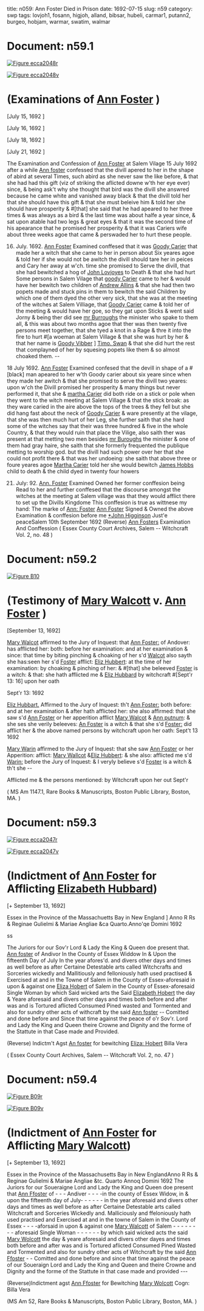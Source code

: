 title: n059: Ann Foster Died in Prison
date: 1692-07-15
slug: n59
category: swp
tags: lovjoh1, fosann, higjoh, alland, bibsar, hubeli, carmar1, putann2, burgeo, hobjam, warmar, swatim, walmar




<div markdown class="doc" id="n59.1">

# Document: n59.1



<span markdown class="figure">[![Figure ecca2048r](archives/ecca/thumb/ecca2048r.jpg)](archives/ecca/large/ecca2048r.jpg)</span>



<span markdown class="figure">[![Figure ecca2048v](archives/ecca/thumb/ecca2048v.jpg)](archives/ecca/large/ecca2048v.jpg)</span>


# (Examinations of [Ann Foster](/tag/fosann.html) )

[July 15, 1692 ]

[July 16, 1692 ]

[July 18, 1692 ]

[July 21, 1692 ]

The Examination and Confession of [Ann Foster](/tag/fosann.html) at Salem Vilage 15 July 1692  after a while [Ann foster](/tag/fosann.html) confessed that the divill apered to her in the shape of abird at several Times, such abird as she never saw the like before, & that she had had this gift (viz of striking the aflicted downe w'th her eye ever) since, & being ask't why she thought that bird was the divill she answred because he came white and vanished away black & that the divill told her that she should have this gift & that she must beleive him & told her she should have prosperity & #[that] she said that he had apeared to her three times & was always as a bird & the last time was about halfe a year since, & sat upon atable had two legs & great eyes & that it was the second time of his apearance that he promised her prosperity & that it was Cariers wife about three weeks agoe that came & perswaded her to hurt these people.

16. July. 1692. [Ann Foster](/tag/fosann.html) Examined conffesed that it was [Goody Carier](/tag/carmar1.html) that made her a witch that she came to her in person about Six yeares agoe & told her if she would not be awitch the divill should tare her in peices and Cary her away at w'ch. time she promised to Serve the divill, that she had bewitched a hog of [John Lovjoyes](/tag/lovjoh1.html) to Death & that she had hurt Some persons in Salem Vilage that [goody Carier](/tag/carmar1.html) came to her & would have her bewitch two children of [Andrew Allins](/tag/alland.html) & that she had then two popets made and stuck pins in them to bewitch the said Children by which one of them dyed  the other very sick, that she was at the meeting of the witches at Salem Villiage, that [Goody Carier](/tag/carmar1.html) came & told her of the meeting & would have her goe, so they gat upon Sticks & went said Jorny & being ther did see [mr Burroughs](/tag/burgeo.html) the minister who spake to them all, & this was about two months agoe that ther was then twenty five persons meet together, that she tyed a knot in a Rage & thre it into the fire to hurt #[a woeman at Salem Village & that she was hurt by her & that her name is [Goody Vibber](/tag/bibsar.html) ] [Timo. Swan](/tag/swatim.html) & that she did hurt the rest that complayned of her by squesing popets like them & so almost choaked them. --

18 July 1692. [Ann Foster](/tag/fosann.html) Examined confesed that the devill in shape of a #[black] man apeared to her w'th Goody carier about six yeare since when they made her awitch & that she promised to serve the divill two yeares: upon w'ch the Divill promised her prosperity & many things but never performed it, that she & [martha Carier](/tag/carmar1.html) did both ride on a stick or pole when they went to the witch meeting at Salem Village & that the stick broak: as they ware caried in the aire above the tops of the trees & they fell but she did hang fast about the neck of [Goody Carier](/tag/carmar1.html) & ware presently at the vilage, that she was then much hurt of her Leg, she further saith that she hard some of the witches say that their was three hundred & five in the whole Country, & that they would ruin that place the Vilige, also saith ther was present at that metting two men besides [mr Buroughs](/tag/burgeo.html) the minister & one of them had gray haire, she saith that she formerly frequented the publique metting to worship god. but the divill had such power over her that she could not profit there & that was her undoeing: she saith that above three or foure yeares agoe [Martha Carier](/tag/carmar1.html) told her she would bewitch [James Hobbs](/tag/hobjam.html) child to death & the child dyed in twenty four howers

21. July: 92. [Ann. Foster](/tag/fosann.html) Examined Owned her former conffesion being Read to her and further conffesed that the discourse amongst the witches at the meeting at Salem village was that they would afflict there to set up the Divills Kingdome This conffesion is true as wittnese my hand:
The  marke of [Ann: Foster](/tag/fosann.html)    [Ann Foster](/tag/fosann.html) Signed & Owned the above Examination & conffesion before me [*John Higginson](/tag/higjoh.html) Just'e peaceSalem  10th September 1692  (Reverse) [Ann Fosters](/tag/fosann.html) Examination And Conffession ( Essex County Court Archives, Salem -- Witchcraft Vol. 2, no. 48 )

</div>



<div markdown class="doc" id="n59.2">

# Document: n59.2



<span markdown class="figure">[![Figure B10](archives/BPL/gifs/B10.gif)](archives/BPL/LARGE/B10.jpg)</span>


# (Testimony of [Mary Walcott](/tag/walmar.html) v. [Ann Foster](/tag/fosann.html) )

[September 13, 1692]

[Mary Walcot](/tag/walmar.html) affirmed to the Jury of Inquest: that [Ann Foster:](/tag/fosann.html) of Andover: has afflicted her: both: before her examination: and at her examination & since: that time by biting pinching & choaking of her s'd [Walcot](/tag/walmar.html) also sayth she has:seen her s'd [Foster](/tag/fosann.html) afflict: [Eliz Hubbert](/tag/hubeli.html): at the time of her examination: by choaking & pinching of her: & #[that] she beleeved [Foster](/tag/fosann.html) is a witch: & that: she hath afflicted me & [Eliz Hubbard](/tag/hubeli.html) by witchcraft #[Sept'r 13: 16] upon her oath

Sept'r 13: 1692 

[Eliz Hubbart.](/tag/hubeli.html) Affirmed to the Jury of Inquest: th't [Ann Foster:](/tag/fosann.html) both before: and at her examination & after hath afflicted her: she also affirmed: that she saw s'd [Ann Foster](/tag/fosann.html) or her apperition afflict [Mary Walcot](/tag/walmar.html) & [Ann putnum](/tag/putann2.html): & she ses she verily beleeves: [An Foster](/tag/fosann.html) is a witch & that she s'd [Foster:](/tag/fosann.html) did afflict her & the above named persons by witchcraft upon her oath: Sept't 13 1692 

[Mary Warin](/tag/warmar.html) affirmed to the Jury of Inquest: that she saw [Ann Foster](/tag/fosann.html) or her Apperition: afflict: [Mary Wallcot](/tag/walmar.html) &[Eliz Hubbert](/tag/hubeli.html): & she also: afflicted me s'd [Warin:](/tag/warmar.html) before the Jury of Inquest: & I veryly believe s'd [Foster](/tag/fosann.html) is a witch & th't she --

Afflicted me & the persons mentioned: by Witchcraft upon her out Sept'r 

( MS Am 1147.1, Rare Books & Manuscripts, Boston Public Library, Boston, MA. )


</div>



<div markdown class="doc" id="n59.3">

# Document: n59.3



<span markdown class="figure">[![Figure ecca2047r](archives/ecca/thumb/ecca2047r.jpg)](archives/ecca/large/ecca2047r.jpg)</span>



<span markdown class="figure">[![Figure ecca2047v](archives/ecca/thumb/ecca2047v.jpg)](archives/ecca/large/ecca2047v.jpg)</span>


# (Indictment of [Ann Foster](/tag/fosann.html) for Afflicting [Elizabeth Hubbard](/tag/hubeli.html))

[+ September 13, 1692]

Essex in the Province of the Massachuetts Bay in New England ] Anno R Rs & Reginae Gulielmi & Mariae Angliae &ca Quarto.Anno'qe Domini 1692 

ss 

The Juriors for our Sov'r Lord & Lady the King & Queen doe present that. [Ann foster](/tag/fosann.html) of Andivor In the County of Essex Widdow In & Upon the fifteenth Day of July In the year afores'd. and divers other days and times as well before as after Certaine Detestable arts called Witchcrafts and Sorceries wickedly and Mallitiously and felloniously hath used practised & Exercised at and in the Towne of Salem in the County of Essex-aforesaid in upon & against one [Eliza Hobert](/tag/hubeli.html) of Salem in the County of Essex-aforesaid Single Woman by which Said wicked arts the Said [Elizabeth Hobert](/tag/hubeli.html) the day & Yeare aforesaid and divers other days and times both before and after was and is Tortured aflicted Consumed Pined wasted and Tormented and also for sundry other acts of withcraft by the said [Ann foster](/tag/fosann.html) -- Comitted and done before and Since that time against the peace of o'r Sov'r. Lord and Lady the King and Queen theire Crowne and Dignity and the forme of the Stattute in that Case made and Provided.

(Reverse) Indictm't Agst [An foster](/tag/fosann.html) for bewitching [Eliza: Hobert](/tag/hubeli.html) Billa Vera

( Essex County Court Archives, Salem -- Witchcraft Vol. 2, no. 47 )


</div>



<div markdown class="doc" id="n59.4">

# Document: n59.4



<span markdown class="figure">[![Figure B09r](archives/BPL/gifs/B09A.gif)](archives/BPL/LARGE/B09A.jpg)</span>



<span markdown class="figure">[![Figure B09v](archives/BPL/gifs/B09B.gif)](archives/BPL/LARGE/B09B.jpg)</span>


# (Indictment of [Ann Foster](/tag/fosann.html) for Afflicting [Mary Walcott](/tag/walmar.html))

[+ September 13, 1692]

Essex in the Province of the Massachusetts Bay in New EnglandAnno R Rs & Reginae Gulielmi & Mariae Angliae &tc. Quarto Annoq Domini 1692 The Juriors for our Soueraigne Lord and Lady the King and Queen doe present that [Ann Ffoster](/tag/fosann.html) of - - -  Andiver - - - -in the county of Essex Widow, in & upon the fifteenth day of July- - - - - - in the year aforesaid and divers other days and times as well before as after Certaine Detestable arts called Witchcraft and Sorceries Wickedly and. Malliciously and ffeloniously hath used practised and Exercised at and in the towne of Salem in the  County of Essex - - - -aforsaid in upon & against one [Mary Walcott](/tag/walmar.html) of Salem - - - - - - - - aforesaid Single Woman - - -  - - - by which said wicked acts the said [Mary Wolcott](/tag/walmar.html) the day & yeare aforesaid and divers other dayes and times both before and after was and is Tortured aflicted Consumed Pined Wasted and Tormented and also for sundry other acts of Witchcraft by the said [Ann Ffoster](/tag/fosann.html) - - Comitted and done before and since that time against the peace of our Soueraign Lord and Lady the King and Queen and theire Crowne and Dignity and the forme of the Stattute in that case made and provided ---

(Reverse)Indictment agst [Ann Ffoster](/tag/fosann.html) for Bewitching [Mary Wolcott](/tag/walmar.html)  Cogn: Billa Vera

(MS Am 52, Rare Books & Manuscripts, Boston Public Library, Boston, MA. )


</div>

